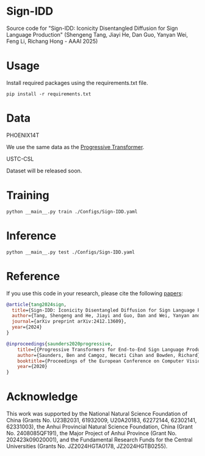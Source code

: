 # Sign-IDD
Source code for "Sign-IDD: Iconicity Disentangled Diffusion for Sign Language Production" (Shengeng Tang, Jiayi He, Dan Guo, Yanyan Wei, Feng Li, Richang Hong - AAAI 2025)

# Usage
Install required packages using the requirements.txt file.
```text
pip install -r requirements.txt
```
# Data
PHOENIX14T

We use the same data as the [Progressive Transformer](https://github.com/BenSaunders27/ProgressiveTransformersSLP/tree/master/Data/tmp).

USTC-CSL

Dataset will be released soon.


# Training
```text
python __main__.py train ./Configs/Sign-IDD.yaml
```

# Inference
```text
python __main__.py test ./Configs/Sign-IDD.yaml
```

# Reference
If you use this code in your research, please cite the following [papers](https://arxiv.org/abs/2412.13609):

```bibtex
@article{tang2024sign,
  title={Sign-IDD: Iconicity Disentangled Diffusion for Sign Language Production},
  author={Tang, Shengeng and He, Jiayi and Guo, Dan and Wei, Yanyan and Li, Feng and Hong, Richang},
  journal={arXiv preprint arXiv:2412.13609},
  year={2024}
}

@inproceedings{saunders2020progressive,
	title={{Progressive Transformers for End-to-End Sign Language Production}},
	author={Saunders, Ben and Camgoz, Necati Cihan and Bowden, Richard},
	booktitle={Proceedings of the European Conference on Computer Vision (ECCV)},
	year={2020}
}
```


# Acknowledge
This work was supported by the National Natural Science Foundation of China (Grants No. U23B2031, 61932009, U20A20183, 62272144, 62302141, 62331003), the Anhui Provincial Natural Science Foundation, China (Grant No. 2408085QF191), the Major Project of Anhui Province (Grant No. 202423k09020001), and the Fundamental Research Funds for the Central Universities (Grants No. JZ2024HGTA0178, JZ2024HGTB0255).
